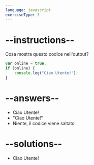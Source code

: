 ```yaml
---
language: javascript
exerciseType: 3
---
```


# --instructions--

Cosa mostra questo codice nell'output?
```javascript
var online = true;
if (online) {
    console.log("Ciao Utente!");
}
```

# --answers--

- Ciao Utente!
- "Ciao Utente!"
- Niente, il codice viene saltato

# --solutions--

- Ciao Utente!
